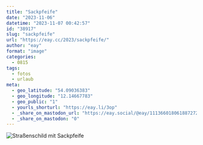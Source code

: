 ```yaml
---
title: "Sackpfeife"
date: "2023-11-06"
datetime: "2023-11-07 00:42:57"
id: "38917"
slug: "sackpfeife"
url: "https://eay.cc/2023/sackpfeife/"
author: "eay"
format: "image"
categories:
  - 0815
tags:
  - fotos
  - urlaub
meta:
  - geo_latitude: "54.09036383"
  - geo_longitude: "12.14667783"
  - geo_public: "1"
  - yourls_shorturl: "https://eay.li/3op"
  - _share_on_mastodon_url: "https://eay.social/@eay/111366018061887272"
  - _share_on_mastodon: "0"
---
```


![Straßenschild mit Sackpfeife](https://eay.cc/uploads/2023/sackpfeife.jpg)
